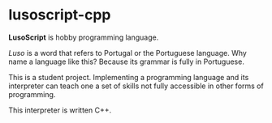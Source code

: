 # lusoscript-cpp

**LusoScript** is hobby programming language.

_Luso_ is a word that refers to Portugal or the Portuguese language. Why name a language like this? Because its grammar is fully in Portuguese.

This is a student project. Implementing a programming language and its interpreter can teach one a set of skills not fully accessible in other forms of programming.

This interpreter is written C++.
